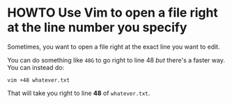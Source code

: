 # HOWTO Use Vim to open a file right at the line number you specify

Sometimes, you want to open a file  right at the exact line you want to edit.

You can do something like `48G` to go right to line 48 _but_ there's a faster way. You can instead do:

```
vim +48 whatever.txt
```

That will take you right to line **48** of `whatever.txt`. 
